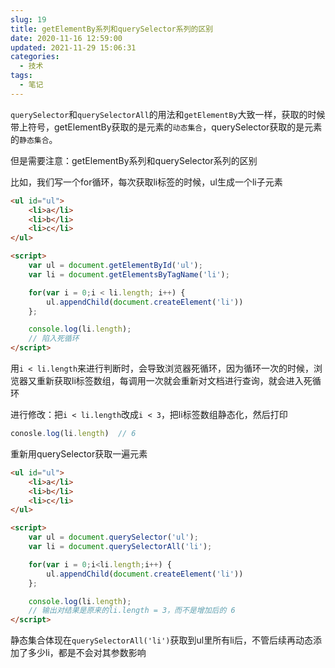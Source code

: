 ```yaml
---
slug: 19
title: getElementBy系列和querySelector系列的区别
date: 2020-11-16 12:59:00
updated: 2021-11-29 15:06:31
categories: 
  - 技术
tags: 
  - 笔记
---
```





`querySelector`和`querySelectorAll`的用法和`getElementBy`大致一样，获取的时候带上符号，getElementBy获取的是元素的`动态集合`，querySelector获取的是元素的`静态集合`。
<!-- more -->

<red>但是需要注意：getElementBy系列和querySelector系列的区别</red>

比如，我们写一个for循环，每次获取li标签的时候，ul生成一个li子元素

```html
<ul id="ul">
    <li>a</li>
    <li>b</li>
    <li>c</li>
</ul>

<script>
    var ul = document.getElementById('ul');
    var li = document.getElementsByTagName('li');

    for(var i = 0;i < li.length; i++) {
        ul.appendChild(document.createElement('li'))
    };

    console.log(li.length);
    // 陷入死循环
</script>
```

用`i < li.length`来进行判断时，会导致浏览器死循环，因为循环一次的时候，浏览器又重新获取li标签数组，每调用一次就会重新对文档进行查询，就会进入死循环

进行修改：把`i < li.length`改成`i < 3`，把li标签数组静态化，然后打印

```js
conosle.log(li.length)  // 6
```

<red>重新用querySelector获取一遍元素</red>

```html
<ul id="ul">
    <li>a</li>
    <li>b</li>
    <li>c</li>
</ul>

<script>
    var ul = document.querySelector('ul');
    var li = document.querySelectorAll('li');

    for(var i = 0;i<li.length;i++) {
        ul.appendChild(document.createElement('li'))
    };

    console.log(li.length);
    // 输出对结果是原来的li.length = 3，而不是增加后的 6
</script>
```

静态集合体现在`querySelectorAll('li')`获取到ul里所有li后，不管后续再动态添加了多少li，都是不会对其参数影响